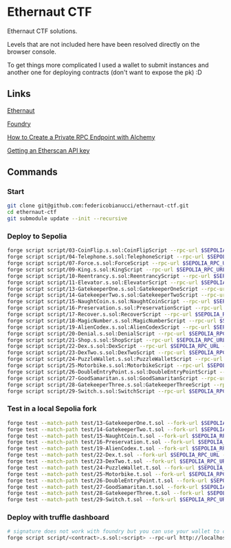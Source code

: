 # Ethernaut CTF

Ethernaut CTF solutions.

Levels that are not included here have been resolved directly on the browser console.

To get things more complicated I used a wallet to submit instances and another one for deploying contracts (don't want to expose the pk) :D

## Links

[Ethernaut](https://ethernaut.openzeppelin.com/)

[Foundry](https://book.getfoundry.sh/)

[How to Create a Private RPC Endpoint with Alchemy](https://www.alchemy.com/overviews/private-rpc-endpoint)

[Getting an Etherscan API key](https://docs.etherscan.io/getting-started/viewing-api-usage-statistics)

## Commands

### Start
```bash
git clone git@github.com:federicobianucci/ethernaut-ctf.git
cd ethernaut-ctf
git submodule update --init --recursive
```

### Deploy to Sepolia
```bash
forge script script/03-CoinFlip.s.sol:CoinFlipScript --rpc-url $SEPOLIA_RPC_URL --broadcast --verify -vvvv
forge script script/04-Telephone.s.sol:TelephoneScript --rpc-url $SEPOLIA_RPC_URL --broadcast --verify -vvvv
forge script script/07-Force.s.sol:ForceScript --rpc-url $SEPOLIA_RPC_URL --broadcast --verify -vvvv
forge script script/09-King.s.sol:KingScript --rpc-url $SEPOLIA_RPC_URL --broadcast --verify -vvvv
forge script script/10-Reentrancy.s.sol:ReentrancyScript --rpc-url $SEPOLIA_RPC_URL --broadcast --verify -vvvv
forge script script/11-Elevator.s.sol:ElevatorScript --rpc-url $SEPOLIA_RPC_URL --broadcast --verify -vvvv
forge script script/13-GatekeeperOne.s.sol:GatekeeperOneScript --rpc-url $SEPOLIA_RPC_URL --broadcast --verify -vvvv
forge script script/14-GatekeeperTwo.s.sol:GatekeeperTwoScript --rpc-url $SEPOLIA_RPC_URL --broadcast --verify -vvvv
forge script script/15-NaughtCoin.s.sol:NaughtCoinScript --rpc-url $SEPOLIA_RPC_URL --broadcast --verify -vvvv
forge script script/16-Preservation.s.sol:PreservationScript --rpc-url $SEPOLIA_RPC_URL --broadcast --verify -vvvv
forge script script/17-Recover.s.sol:RecoverScript --rpc-url $SEPOLIA_RPC_URL --broadcast --verify -vvvv
forge script script/18-MagicNumber.s.sol:MagicNumberScript --rpc-url $SEPOLIA_RPC_URL --broadcast --verify -vvvv
forge script script/19-AlienCodex.s.sol:AlienCodexScript --rpc-url $SEPOLIA_RPC_URL --broadcast --verify -vvvv
forge script script/20-Denial.s.sol:DenialScript --rpc-url $SEPOLIA_RPC_URL --broadcast --verify -vvvv
forge script script/21-Shop.s.sol:ShopScript --rpc-url $SEPOLIA_RPC_URL --broadcast --verify -vvvv
forge script script/22-Dex.s.sol:DexScript --rpc-url $SEPOLIA_RPC_URL --broadcast --verify -vvvv
forge script script/23-DexTwo.s.sol:DexTwoScript --rpc-url $SEPOLIA_RPC_URL --broadcast --verify -vvvv
forge script script/24-PuzzleWallet.s.sol:PuzzleWalletScript --rpc-url $SEPOLIA_RPC_URL --broadcast --verify -vvvv
forge script script/25-Motorbike.s.sol:MotorbikeScript --rpc-url $SEPOLIA_RPC_URL --broadcast --verify -vvvv
forge script script/26-DoubleEntryPoint.s.sol:DoubleEntryPointScript --rpc-url $SEPOLIA_RPC_URL --broadcast --verify -vvvv
forge script script/27-GoodSamaritan.s.sol:GoodSamaritanScript --rpc-url $SEPOLIA_RPC_URL --broadcast --verify -vvvv
forge script script/28-GatekeeperThree.s.sol:GatekeeperThreeScript --rpc-url $SEPOLIA_RPC_URL --broadcast --verify -vvvv
forge script script/29-Switch.s.sol:SwitchScript --rpc-url $SEPOLIA_RPC_URL --broadcast --verify -vvvv
```
### Test in a local Sepolia fork
```bash
forge test --match-path test/13-GatekeeperOne.t.sol --fork-url $SEPOLIA_RPC_URL -vvvv
forge test --match-path test/14-GatekeeperTwo.t.sol --fork-url $SEPOLIA_RPC_URL -vvvv
forge test --match-path test/15-NaughtCoin.t.sol --fork-url $SEPOLIA_RPC_URL -vvvv
forge test --match-path test/16-Preservation.t.sol --fork-url $SEPOLIA_RPC_URL -vvvv
forge test --match-path test/19-AlienCodex.t.sol --fork-url $SEPOLIA_RPC_URL -vvvv
forge test --match-path test/22-Dex.t.sol --fork-url $SEPOLIA_RPC_URL -vvvv
forge test --match-path test/23-DexTwo.t.sol --fork-url $SEPOLIA_RPC_URL -vvvv
forge test --match-path test/24-PuzzleWallet.t.sol --fork-url $SEPOLIA_RPC_URL -vvvv
forge test --match-path test/25-Motorbike.t.sol --fork-url $SEPOLIA_RPC_URL -vvvv
forge test --match-path test/26-DoubleEntryPoint.t.sol --fork-url $SEPOLIA_RPC_URL -vvvv
forge test --match-path test/27-GoodSamaritan.t.sol --fork-url $SEPOLIA_RPC_URL -vvvv
forge test --match-path test/28-GatekeeperThree.t.sol --fork-url $SEPOLIA_RPC_URL -vvvv
forge test --match-path test/29-Switch.t.sol --fork-url $SEPOLIA_RPC_URL -vvvv
```
### Deploy with truffle dashboard
```bash
# signature does not work with foundry but you can use your wallet to choose the rpc
forge script script/<contract>.s.sol:<script> --rpc-url http://localhost:24012/rpc --broadcast -vvvv
```
